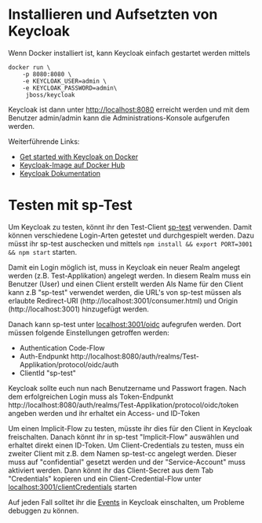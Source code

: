 # Installieren und Aufsetzten von Keycloak

Wenn Docker installiert ist, kann Keycloak einfach gestartet werden mittels

```
docker run \
	-p 8080:8080 \
	-e KEYCLOAK_USER=admin \
	-e KEYCLOAK_PASSWORD=admin\
	 jboss/keycloak
```

Keycloak ist dann unter [http://localhost:8080](http://localhost:8080) erreicht werden und mit dem Benutzer admin/admin kann die Administrations-Konsole aufgerufen werden.

Weiterführende Links:
* [Get started with Keycloak on Docker](https://www.keycloak.org/getting-started/getting-started-docker)
* [Keycloak-Image auf Docker Hub](https://hub.docker.com/r/jboss/keycloak/)
* [Keycloak Dokumentation](https://www.keycloak.org/documentation)

# Testen mit sp-Test

Um Keycloak zu testen, könnt ihr den Test-Client [sp-test](https://github.com/lizzyTheLizard/sp-test) verwenden. Damit können verschiedene Login-Arten getestet und durchgespielt werden. Dazu müsst ihr sp-test auschecken und mittels ```npm install && export PORT=3001 && npm start``` starten. 

Damit ein Login möglich ist, muss in Keycloak ein neuer Realm angelegt werden (z.B. Test-Applikation) angelegt werden. In diesem Realm muss ein Benutzer (User) und einen Client erstellt werden Als Name für den Client kann z.B "sp-test" verwendet werden, die URL's von sp-test müssen als erlaubte Redirect-URI (http://localhost:3001/consumer.html) und Origin (http://localhost:3001) hinzugefügt werden.

Danach kann sp-test unter [localhost:3001/oidc](http://localhost:3001/oidc) aufegrufen werden. Dort müssen folgende Einstellungen getroffen werden:
* Authentication Code-Flow
* Auth-Endpunkt http://localhost:8080/auth/realms/Test-Applikation/protocol/oidc/auth
* ClientId "sp-test"

Keycloak sollte euch nun nach Benutzername und Passwort fragen. Nach dem erfolgreichen Login muss als Token-Endpunkt http://localhost:8080/auth/realms/Test-Applikation/protocol/oidc/token angeben werden und ihr erhaltet ein Access- und ID-Token


Um einen Implicit-Flow zu testen, müsste ihr dies für den Client in Keycloak freischalten. Danach könnt ihr in sp-test "Implicit-Flow" auswählen und erhaltet direkt einen ID-Token. Um Client-Credentials zu testen, muss ein zweiter Client mit z.B. dem Namen sp-test-cc angelegt werden. Dieser muss auf "confidential" gesetzt werden und der "Service-Account" muss aktiviert werden. Dann könnt ihr das Client-Secret aus dem Tab "Credentials" kopieren und ein Client-Credential-Flow unter [localhost:3001/clientCredentials](http://localhost:3001/clientCredentials) starten

Auf jeden Fall solltet ihr die [Events](https://www.keycloak.org/docs/latest/server_admin/index.html#auditing-and-events) in Keycloak einschalten, um Probleme debuggen zu können. 
